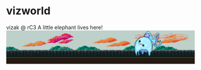 # vizworld
vizak @ rC3
A little elephant lives here!
![map overview](/assets/tilesets/map.png "Phantoland")
